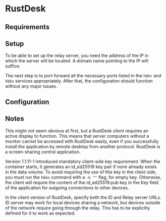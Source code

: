 # RustDesk

## Requirements

## Setup

To be able to set up the relay server, you need the address of the IP in which the server will be located. A domain name pointing to the IP will suffice.

The next step is to port forward all the necessary ports listed in the `hbbr` and `hbbs` services appropriately. After that, the configuration should function without any major issues.

## Configuration

## Notes

This might not seem obvious at first, but a RustDesk client requires an active display to function. This means that server computers without a monitor cannot be accessed with RustDesk easily, even if you successfully install the application by remote desktop from another protocol. RustDesk is a screen-sharing control application.

Version 1.1.11-1 introduced mandatory client-side key requirement. When the container starts, it generates an id_ed25519 key pair if none already exists in the data volume. To avoid requiring the use of this key in the client side, you must run the `hbbs` command with a `-k ""` flag, for empty key. Otherwise, the client will require the content of the id_ed25519.pub key in the Key field of the application for outgoing connections to other devices.

In the client version of RustDesk, specify both the ID and Relay server URLs. ID server may work for local devices sharing a network, but devices outside of the network require going through the relay. This has to be explicitly defined for it to work as expected.
